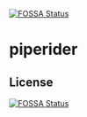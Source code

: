 [![FOSSA Status](https://app.fossa.com/api/projects/git%2Bgithub.com%2Fzinkosuke%2Fpiperider.svg?type=shield)](https://app.fossa.com/projects/git%2Bgithub.com%2Fzinkosuke%2Fpiperider?ref=badge_shield)

# piperider

## License
[![FOSSA Status](https://app.fossa.com/api/projects/git%2Bgithub.com%2Fzinkosuke%2Fpiperider.svg?type=large)](https://app.fossa.com/projects/git%2Bgithub.com%2Fzinkosuke%2Fpiperider?ref=badge_large)